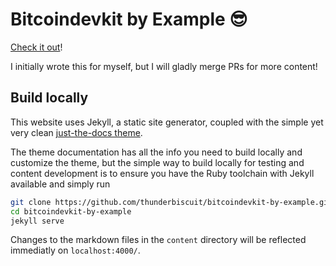 # Bitcoindevkit by Example 😎

[Check it out](https://thunderbiscuit.github.io/bitcoindevkit-by-example)!

I initially wrote this for myself, but I will gladly merge PRs for more content!

## Build locally
This website uses Jekyll, a static site generator, coupled with the simple yet very clean [just-the-docs theme](https://pmarsceill.github.io/just-the-docs/). 

The theme documentation has all the info you need to build locally and customize the theme, but the simple way to build locally for testing and content development is to ensure you have the Ruby toolchain with Jekyll available and simply run
```sh
git clone https://github.com/thunderbiscuit/bitcoindevkit-by-example.git
cd bitcoindevkit-by-example
jekyll serve
```

Changes to the markdown files in the `content` directory will be reflected immediatly on `localhost:4000/`.
